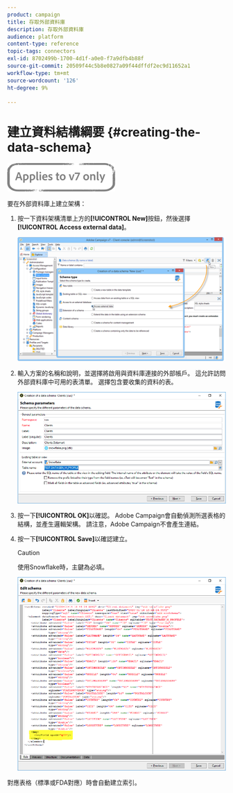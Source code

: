 ```yaml
---
product: campaign
title: 存取外部資料庫
description: 存取外部資料庫
audience: platform
content-type: reference
topic-tags: connectors
exl-id: 8702499b-1700-4d1f-a0e0-f7a9dfb4b88f
source-git-commit: 20509f44c5b8e0827a09f44dffdf2ec9d11652a1
workflow-type: tm+mt
source-wordcount: '126'
ht-degree: 9%

---
```


# 建立資料結構綱要 {#creating-the-data-schema}

![](../../assets/v7-only.svg)

要在外部資料庫上建立架構：

1. 按一下資料架構清單上方的&#x200B;**[!UICONTROL New]**&#x200B;按鈕，然後選擇&#x200B;**[!UICONTROL Access external data]**。

   ![](assets/wf_new_schema_fda.png)

1. 輸入方案的名稱和說明，並選擇將啟用與資料庫連接的外部帳戶。 這允許訪問外部資料庫中可用的表清單。 選擇包含要收集的資料的表。

   ![](assets/wf_new_schema_select_table_fda.png)

1. 按一下&#x200B;**[!UICONTROL OK]**&#x200B;以確認。 Adobe Campaign會自動偵測所選表格的結構，並產生邏輯架構。 請注意，Adobe Campaign不會產生連結。

1. 按一下&#x200B;**[!UICONTROL Save]**&#x200B;以確認建立。

   >[!CAUTION]
   >
   >使用Snowflake時，主鍵為必填。

   ![](assets/wf_new_schema_generate_fda.png)

對應表格（標準或FDA對應）時會自動建立索引。
